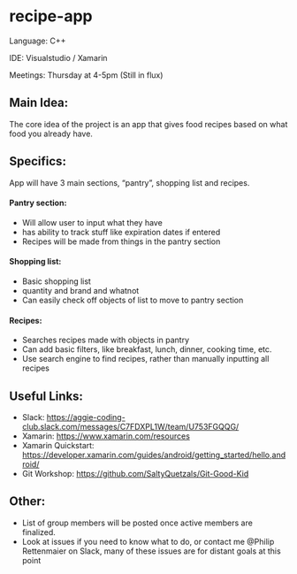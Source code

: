 # recipe-app
Language: C++

IDE: Visualstudio / Xamarin

Meetings: Thursday at 4-5pm (Still in flux)

## Main Idea:
The core idea of the project is an app that gives food recipes based on what food you already have.

## Specifics:
App will have 3 main sections, “pantry”, shopping list and recipes.

#### Pantry section: 
- Will allow user to input what they have
- has ability to track stuff like expiration dates if entered
- Recipes will be made from things in the pantry section

#### Shopping list:
- Basic shopping list
- quantity and brand and whatnot
- Can easily check off objects of list to move to pantry section

#### Recipes:
- Searches recipes made with objects in pantry
- Can add basic filters, like breakfast, lunch, dinner, cooking time, etc. 
- Use search engine to find recipes, rather than manually inputting all recipes

## Useful Links:
- Slack: https://aggie-coding-club.slack.com/messages/C7FDXPL1W/team/U753FGQQG/
- Xamarin: https://www.xamarin.com/resources
- Xamarin Quickstart: https://developer.xamarin.com/guides/android/getting_started/hello,android/
- Git Workshop: https://github.com/SaltyQuetzals/Git-Good-Kid

## Other:
- List of group members will be posted once active members are finalized.
- Look at issues if you need to know what to do, or contact me @Philip Rettenmaier on Slack, many of these issues are for distant goals at this point
